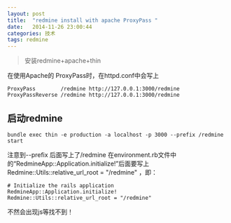 ```yaml
---
layout: post
title:  "redmine install with apache ProxyPass "
date:   2014-11-26 23:00:44
categories: 技术
tags: redmine
---
```

> 安装redmine+apache+thin

在使用Apache的 ProxyPass时，在httpd.conf中会写上

	ProxyPass        /redmine http://127.0.0.1:3000/redmine
	ProxyPassReverse /redmine http://127.0.0.1:3000/redmine

## 启动redmine
	bundle exec thin -e production -a localhost -p 3000 --prefix /redmine start

注意到--prefix 后面写上了/redmine
在environment.rb文件中的“RedmineApp::Application.initialize!”后面要写上
Redmine::Utils::relative_url_root = "/redmine" ，即：

	# Initialize the rails application
	RedmineApp::Application.initialize!
	Redmine::Utils::relative_url_root = "/redmine" 

不然会出现js等找不到！

[jekyll]:      http://jekyllrb.com
[jekyll-gh]:   https://github.com/jekyll/jekyll
[jekyll-help]: https://github.com/jekyll/jekyll-help
